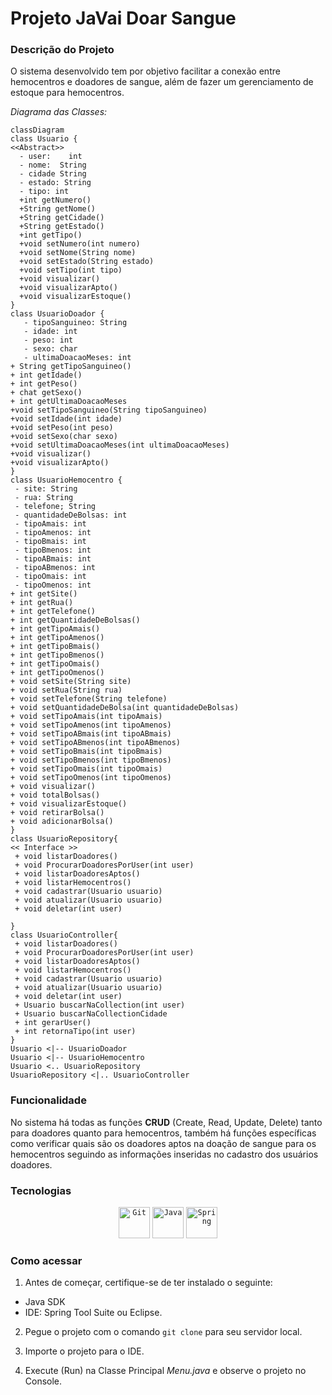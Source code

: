 # Projeto JaVai Doar Sangue
### Descrição do Projeto

O sistema desenvolvido tem por objetivo facilitar a conexão entre hemocentros e doadores de sangue, além de fazer um gerenciamento de estoque para hemocentros.

*Diagrama das Classes:* 

```mermaid
classDiagram
class Usuario {
<<Abstract>>
  - user:    int
  - nome:  String
  - cidade String
  - estado: String
  - tipo: int
  +int getNumero()
  +String getNome()
  +String getCidade()
  +String getEstado()
  +int getTipo()
  +void setNumero(int numero)
  +void setNome(String nome)
  +void setEstado(String estado)
  +void setTipo(int tipo)
  +void visualizar()
  +void visualizarApto()
  +void visualizarEstoque()
}
class UsuarioDoador {
   - tipoSanguineo: String
   - idade: int
   - peso: int
   - sexo: char
   - ultimaDoacaoMeses: int
+ String getTipoSanguineo()
+ int getIdade()
+ int getPeso()
+ chat getSexo()
+ int getUltimaDoacaoMeses
+void setTipoSanguineo(String tipoSanguineo)
+void setIdade(int idade)
+void setPeso(int peso)
+void setSexo(char sexo)
+void setUltimaDoacaoMeses(int ultimaDoacaoMeses)
+void visualizar()
+void visualizarApto()
}
class UsuarioHemocentro {
 - site: String
 - rua: String
 - telefone; String
 - quantidadeDeBolsas: int
 - tipoAmais: int
 - tipoAmenos: int
 - tipoBmais: int
 - tipoBmenos: int
 - tipoABmais: int
 - tipoABmenos: int
 - tipoOmais: int
 - tipoOmenos: int
+ int getSite()
+ int getRua()
+ int getTelefone()
+ int getQuantidadeDeBolsas()
+ int getTipoAmais()
+ int getTipoAmenos()
+ int getTipoBmais()
+ int getTipoBmenos()
+ int getTipoOmais()
+ int getTipoOmenos()
+ void setSite(String site)
+ void setRua(String rua)
+ void setTelefone(String telefone)
+ void setQuantidadeDeBolsa(int quantidadeDeBolsas)
+ void setTipoAmais(int tipoAmais)
+ void setTipoAmenos(int tipoAmenos)
+ void setTipoABmais(int tipoABmais)
+ void setTipoABmenos(int tipoABmenos)
+ void setTipoBmais(int tipoBmais)
+ void setTipoBmenos(int tipoBmenos)
+ void setTipoOmais(int tipoOmais)
+ void setTipoOmenos(int tipoOmenos)
+ void visualizar()
+ void totalBolsas()
+ void visualizarEstoque()
+ void retirarBolsa()
+ void adicionarBolsa()
}
class UsuarioRepository{
<< Interface >>
 + void listarDoadores()
 + void ProcurarDoadoresPorUser(int user)
 + void listarDoadoresAptos()
 + void listarHemocentros()
 + void cadastrar(Usuario usuario)
 + void atualizar(Usuario usuario)
 + void deletar(int user)

}
class UsuarioController{
 + void listarDoadores()
 + void ProcurarDoadoresPorUser(int user)
 + void listarDoadoresAptos()
 + void listarHemocentros()
 + void cadastrar(Usuario usuario)
 + void atualizar(Usuario usuario)
 + void deletar(int user)
 + Usuario buscarNaCollection(int user)
 + Usuario buscarNaCollectionCidade
 + int gerarUser()
 + int retornaTipo(int user)
}
Usuario <|-- UsuarioDoador
Usuario <|-- UsuarioHemocentro
Usuario <.. UsuarioRepository
UsuarioRepository <|.. UsuarioController
```



### Funcionalidade

No sistema há todas as funções **CRUD** (Create, Read, Update, Delete) tanto para doadores quanto para hemocentros, também há funções específicas como verificar quais são os doadores aptos na doação de sangue para os hemocentros seguindo as informações inseridas no cadastro dos usuários doadores.

### Tecnologias

<div align="center"> 	<code><img height="50" src="https://user-images.githubusercontent.com/25181517/192108372-f71d70ac-7ae6-4c0d-8395-51d8870c2ef0.png" alt="Git" title="Git" /></code> 	<code><img height="50" src="https://user-images.githubusercontent.com/25181517/117201156-9a724800-adec-11eb-9a9d-3cd0f67da4bc.png" alt="Java" title="Java" /></code> 	<code><img height="50" src="https://user-images.githubusercontent.com/25181517/117201470-f6d56780-adec-11eb-8f7c-e70e376cfd07.png" alt="Spring" title="Spring" /></code> </div>

### Como acessar

1. Antes de começar, certifique-se de ter instalado o seguinte:

- Java SDK
- IDE: Spring Tool Suite ou Eclipse.

2. Pegue o projeto com o comando `git clone` para seu servidor local.

3. Importe o projeto para o IDE.
4. Execute (Run) na Classe Principal *Menu.java* e observe o projeto no Console.

